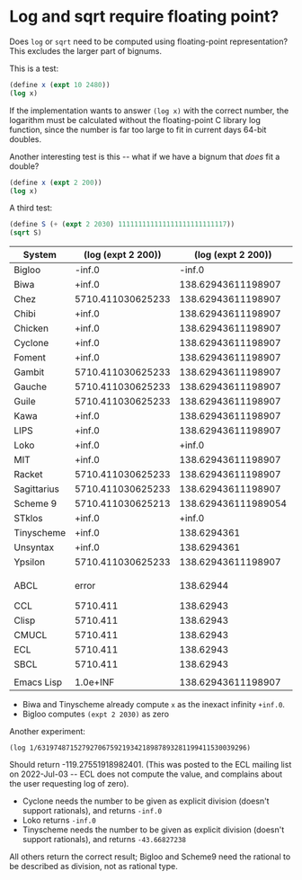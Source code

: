 # Log and sqrt require floating point?

Does `log` or `sqrt` need to be computed using floating-point representation?
This excludes the larger part of bignums.

This is a test:

```scheme
(define x (expt 10 2480))
(log x)
```

If the implementation wants to answer `(log x)` with the correct
number, the logarithm must be calculated without the floating-point 
C library log function, since the number is far too large to fit 
in current days 64-bit doubles.

Another interesting test is this -- what if we have a bignum that *does* fit a double?

```scheme
(define x (expt 2 200))
(log x)
```

A third test:
```scheme
(define S (+ (expt 2 2030) 111111111111111111111111117))
(sqrt S)
```

|System      | (log (expt 2 200)) | (log (expt 2 200)) | (sqrt S) |
|------------|--------------------|---|---|
|Bigloo      | -inf.0             | -inf.0             | 10540925533894.598 |
|Biwa        | +inf.0             | 138.62943611198907 | +inf.0 |
|Chez        | 5710.411030625233  | 138.62943611198907 | 3.511119404027961e305 |
|Chibi       | +inf.0             | 138.62943611198907 | 3.511119404027961e+305 |
|Chicken     | +inf.0             | 138.62943611198907 | +inf.0 |
|Cyclone     | +inf.0             | 138.62943611198907 | +inf.0 |
|Foment      | +inf.0             | 138.62943611198907 | error |
|Gambit      | 5710.411030625233  | 138.62943611198907 | 3.511119404027961e305 |
|Gauche      | 5710.411030625233  | 138.62943611198907 | +inf.0 |
|Guile       | 5710.411030625233  | 138.62943611198907 | 3.511119404027961e305 |
|Kawa        | +inf.0             | 138.62943611198907 | +inf.0 |
|LIPS        | +inf.0             | 138.62943611198907 | +inf.0 |
|Loko        | +inf.0             | +inf.0             | +inf.0 |
|MIT         | +inf.0             | 138.62943611198907 | error |
|Racket      | 5710.411030625233  | 138.62943611198907 | 3.511119404027961e+305
|Sagittarius | 5710.411030625233  | 138.62943611198907 | +inf.0 |
|Scheme 9    | 5710.411030625213  | 138.629436111989054| 3.51111940402796075e+305 |
|STklos      | +inf.0             | +inf.0             | +inf.0 |
|Tinyscheme  | +inf.0             | 138.6294361        | +inf.0 |
|Unsyntax    | +inf.0             | 138.6294361        | 3.511119404027961e+305 |
|Ypsilon     | 5710.411030625233  | 138.62943611198907 | +inf.0 |
|            |          |           |
| ABCL       | error    | 138.62944 | error (argument too large to fit single float) |
| CCL        | 5710.411 | 138.62943 | overflow |
| Clisp      | 5710.411 | 138.62943 | overflow |
| CMUCL      | 5710.411 | 138.62943 | overflow |
| ECL        | 5710.411 | 138.62943 | overflow |
| SBCL       | 5710.411 | 138.62943 | overflow |
|            |          |
|Emacs Lisp  | 1.0e+INF | 138.62943611198907 | 1.0e+INF |

* Biwa and Tinyscheme already compute `x` as the inexact infinity `+inf.0`.
* Bigloo computes `(expt 2 2030)` as zero

Another experiment:

```
(log 1/6319748715279270675921934218987893281199411530039296)
```
Should return -119.27551918982401. (This was posted to the ECL mailing list on 2022-Jul-03 -- ECL does not compute the value, and complains about the user requesting log of zero).

* Cyclone needs the number to be given as explicit division (doesn't support rationals), and returns `-inf.0`
* Loko returns `-inf.0`
* Tinyscheme needs the number to be given as explicit division (doesn't support rationals), and returns `-43.66827238`

All others return the correct result; Bigloo and Scheme9 need the rational to be described as division, not as rational type.
